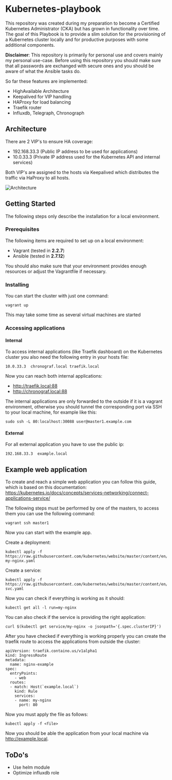 
# Kubernetes-playbook

This repository was created during my preparation to become a Certified Kubernetes Administrator (CKA) but has grown in functionality over time. The goal of this Playbook is to provide a slim solution for the provisioning of a Kubernetes cluster locally and for productive purposes with some additional components.

**Disclaimer**: This repository is primarily for personal use and covers mainly my personal use-case. Before using this repository you should make sure that all passwords are exchanged with secure ones and you should be aware of what the Ansible tasks do.

So far these features are implemented:
* HighAvailable Architecture
* Keepalived for VIP handling
* HAProxy for load balancing
* Traefik router
* Influxdb, Telegraph, Chronograph

## Architecture

There are 2 VIP's to ensure HA coverage: 
* 192.168.33.3 (Public IP address to be used for applications)
* 10.0.33.3 (Private IP address used for the Kubernetes API and internal services)

Both VIP's are assigned to the hosts via Keepalived which distributes the traffic via HaProxy to all hosts.

![Architecture](https://raw.githubusercontent.com/pixiono/kubernetes-playbook/master/docs/architecture.png)

## Getting Started

The following steps only describe the installation for a local environment.

### Prerequisites
The following items are required to set up on a local environment:
* Vagrant (tested in **2.2.7**)
* Ansible (tested in **2.7.12**)

You should also make sure that your environment provides enough resources or adjust the Vagrantfile if necessary.

### Installing

You can start the cluster with just one command:
```
vagrant up
```

This may take some time as several virtual machines are started

### Accessing applications
#### Internal
To access internal applications (like Traefik dashboard) on the Kubernetes cluster you also need the following entry in your hosts file:
```
10.0.33.3  chronograf.local traefik.local
```

Now you can reach both internal applications:
* http://traefik.local:88
* http://chronograf.local:88

The internal applications are only forwarded to the outside if it is a vagrant environment, otherwise you should tunnel the corresponding port via SSH to your local machine, for example like this:
```
sudo ssh -L 80:localhost:30088 user@master1.example.com
```

#### External
For all external application you have to use the public ip:
```
192.168.33.3  example.local
```

## Example web application

To create and reach a simple web application you can follow this guide, which is based on this documentation: https://kubernetes.io/docs/concepts/services-networking/connect-applications-service/

The following steps must be performed by one of the masters, to access them you can use the following command:

    vagrant ssh master1

Now you can start with the example app.

Create a deployment:
```
kubectl apply -f https://raw.githubusercontent.com/kubernetes/website/master/content/en/examples/service/networking/run-my-nginx.yaml
```

Create a service:
```
kubectl apply -f https://raw.githubusercontent.com/kubernetes/website/master/content/en/examples/service/networking/nginx-svc.yaml
```

Now you can check if everything is working as it should:

    kubectl get all -l run=my-nginx

You can also check if the service is providing the right application:

    curl $(kubectl get service/my-nginx -o jsonpath='{.spec.clusterIP}')

After you have checked if everything is working properly you can create the traefik route to access the applications from outside the cluster:

    apiVersion: traefik.containo.us/v1alpha1
    kind: IngressRoute
    metadata:
      name: nginx-example
    spec:
      entryPoints:
        - web
      routes:
      - match: Host(`example.local`)
        kind: Rule
        services:
        - name: my-nginx
          port: 80

Now you must apply the file as follows:

    kubectl apply -f <file>

Now you should be able the application from your local machine via http://example.local.
  
## ToDo's

* Use helm module
* Optimize influxdb role

